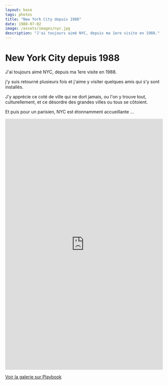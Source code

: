 ```yaml
---
layout: base
tags: photos
title: "New York City depuis 1988"
date: 1988-07-02
image: /assets/images/nyc.jpg
description: "J'ai toujours aimé NYC, depuis ma 1ere visite en 1988."
---
```


# New York City depuis 1988

J'ai toujours aimé NYC, depuis ma 1ere visite en 1988. 

j'y suis retourné plusieurs fois et j'aime y visiter quelques amis qui s'y sont installés. 

J'y apprécie ce coté de ville qui ne dort jamais, ou l'on y trouve tout, culturellement, et ce désordre des grandes villes ou tous se côtoient. 

Et puis pour un parisien, NYC est étonnamment accueillante ... 

<div style="height: 800px;">
  <iframe src="https://www.playbook.com/e/oxymore/ga5LnY4WH6x4yWovk5dUYPF4?theme=gallery"
    title="New York City - Playbook.com"
    sandbox="allow-same-origin allow-scripts"
    frameborder="0"
    width="100%"
    height="100%"
  ></iframe>
</div>



[Voir la galerie sur Playbook](https://www.playbook.com/s/oxymore/yAiM87Jjz1Pfuf8UgKq5cVrr)

